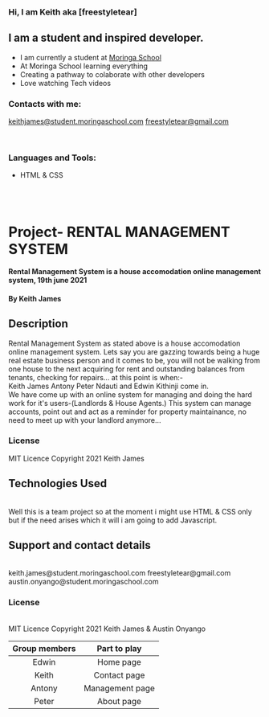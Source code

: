 ### Hi, I am Keith aka [freestyletear]

## I am a student and inspired developer.
- I am currently a student at [Moringa School][website]
- At Moringa School learning everything
- Creating a pathway to colaborate with other developers
- Love watching Tech videos

### Contacts with me:

keithjames@student.moringaschool.com
freestyletear@gmail.com

<br />

### Languages and Tools:

- HTML & CSS

<br />
<br />

[website]: https://moringaschool.com/

# Project- RENTAL MANAGEMENT SYSTEM
#### Rental Management System is a house accomodation online management system, 19th june 2021
#### By Keith James
## Description

Rental Management System as stated above is a house accomodation online management system. Lets say you are gazzing towards being a huge real estate business person and it comes to be, you will not be walking from one house to the next acquiring for rent and outstanding balances from tenants, checking for repairs... at this point is when:-
<br />
Keith James
Antony
Peter Ndauti and
Edwin Kithinji come in.
<br />
We have come up with an online system for managing and doing the hard work for it's users-(Landlords & House Agents.) This system can manage accounts, point out and act as a reminder for property maintainance, no need to meet up with your landlord anymore...

### License
MIT Licence Copyright 2021 Keith James 
<br />

## Technologies Used
<br />
Well this is a team project so at the moment i might use HTML & CSS only but if the need arises which it will i am going to add Javascript.
<br />

## Support and contact details
<br />
keith.james@student.moringaschool.com
freestyletear@gmail.com
austin.onyango@student.moringaschool.com
<br />

### License
<br />
MIT Licence Copyright 2021 Keith James & Austin Onyango

| Group members |  Part to play    | 
|:-------------:|:----------------:|
| Edwin         |   Home page      |
| Keith         |  Contact page    |
| Antony        |  Management page | 
| Peter         |  About page      |